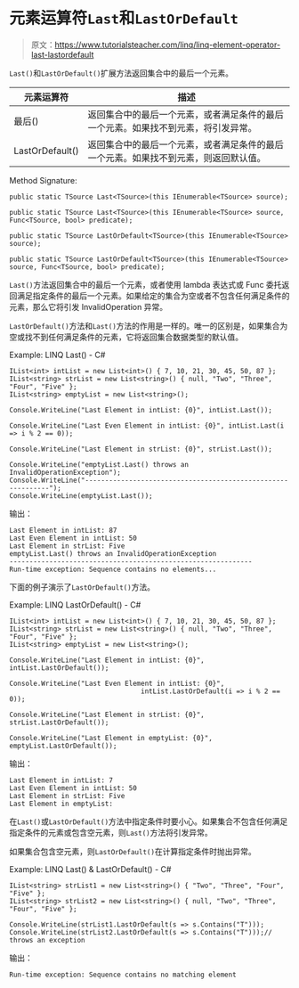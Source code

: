 # 元素运算符`Last`和`LastOrDefault`

> 原文：<https://www.tutorialsteacher.com/linq/linq-element-operator-last-lastordefault>

`Last()`和`LastOrDefault()`扩展方法返回集合中的最后一个元素。

| 元素运算符 | 描述 |
| --- | --- |
| 最后() | 返回集合中的最后一个元素，或者满足条件的最后一个元素。如果找不到元素，将引发异常。 |
| LastOrDefault() | 返回集合中的最后一个元素，或者满足条件的最后一个元素。如果找不到元素，则返回默认值。 |

Method Signature:

```
public static TSource Last<TSource>(this IEnumerable<TSource> source);

public static TSource Last<TSource>(this IEnumerable<TSource> source, Func<TSource, bool> predicate);

public static TSource LastOrDefault<TSource>(this IEnumerable<TSource> source);

public static TSource LastOrDefault<TSource>(this IEnumerable<TSource> source, Func<TSource, bool> predicate);

```

`Last()`方法返回集合中的最后一个元素，或者使用 lambda 表达式或 Func 委托返回满足指定条件的最后一个元素。如果给定的集合为空或者不包含任何满足条件的元素，那么它将引发 InvalidOperation 异常。

`LastOrDefault()`方法和`Last()`方法的作用是一样的。唯一的区别是，如果集合为空或找不到任何满足条件的元素，它将返回集合数据类型的默认值。

Example: LINQ Last() - C#

```
IList<int> intList = new List<int>() { 7, 10, 21, 30, 45, 50, 87 };
IList<string> strList = new List<string>() { null, "Two", "Three", "Four", "Five" };
IList<string> emptyList = new List<string>();

Console.WriteLine("Last Element in intList: {0}", intList.Last());

Console.WriteLine("Last Even Element in intList: {0}", intList.Last(i => i % 2 == 0));

Console.WriteLine("Last Element in strList: {0}", strList.Last());

Console.WriteLine("emptyList.Last() throws an InvalidOperationException");
Console.WriteLine("-------------------------------------------------------------");
Console.WriteLine(emptyList.Last());
```

输出：

```
Last Element in intList: 87
Last Even Element in intList: 50
Last Element in strList: Five
emptyList.Last() throws an InvalidOperationException
-------------------------------------------------------------
Run-time exception: Sequence contains no elements...
```

下面的例子演示了`LastOrDefault()`方法。

Example: LINQ LastOrDefault() - C#

```
IList<int> intList = new List<int>() { 7, 10, 21, 30, 45, 50, 87 };
IList<string> strList = new List<string>() { null, "Two", "Three", "Four", "Five" };
IList<string> emptyList = new List<string>();

Console.WriteLine("Last Element in intList: {0}", intList.LastOrDefault());

Console.WriteLine("Last Even Element in intList: {0}",
                                 intList.LastOrDefault(i => i % 2 == 0));

Console.WriteLine("Last Element in strList: {0}", strList.LastOrDefault());

Console.WriteLine("Last Element in emptyList: {0}", emptyList.LastOrDefault());
```

输出：

```
Last Element in intList: 7
Last Even Element in intList: 50
Last Element in strList: Five
Last Element in emptyList:
```

在`Last()`或`LastOrDefault()`方法中指定条件时要小心。如果集合不包含任何满足指定条件的元素或包含空元素，则`Last()`方法将引发异常。

如果集合包含空元素，则`LastOrDefault()`在计算指定条件时抛出异常。

Example: LINQ Last() & LastOrDefault() - C#

```
IList<string> strList1 = new List<string>() { "Two", "Three", "Four", "Five" };
IList<string> strList2 = new List<string>() { null, "Two", "Three", "Four", "Five" };		

Console.WriteLine(strList1.LastOrDefault(s => s.Contains("T")));
Console.WriteLine(strList2.LastOrDefault(s => s.Contains("T")));// throws an exception
```

输出：

```
Run-time exception: Sequence contains no matching element
```